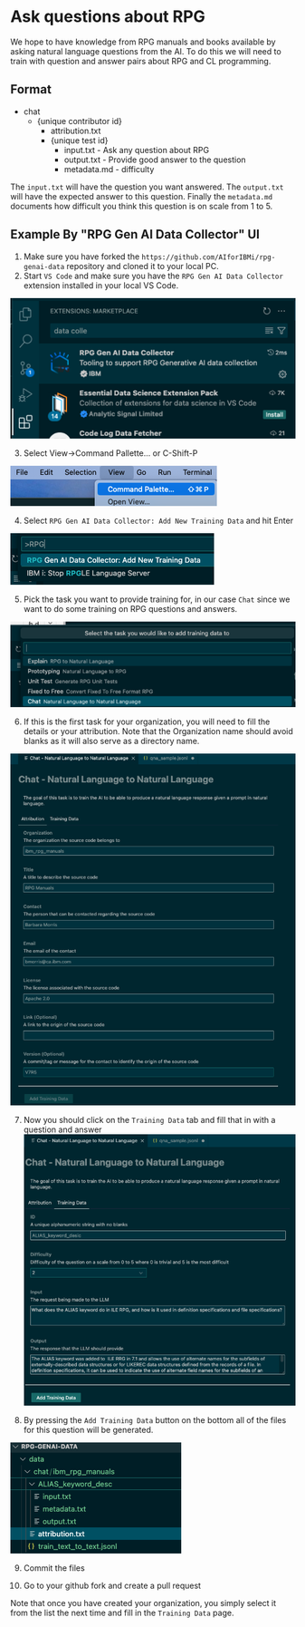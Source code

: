 # Ask questions about RPG

We hope to have knowledge from RPG manuals and books available by asking natural language questions from the AI.
To do this we will need to train with question and answer pairs about RPG and CL programming.

## Format

* chat
  * {unique contributor id}
    * attribution.txt
    * {unique test id}
      * input.txt - Ask any question about RPG
      * output.txt - Provide good answer to the question
      * metadata.md - difficulty

The `input.txt` will have the question you want answered.
The `output.txt` will have the expected answer to this question.
Finally the `metadata.md` documents how difficult you think this question is on scale from 1 to 5.

## Example By "RPG Gen AI Data Collector" UI

1. Make sure you have forked the `https://github.com/AIforIBMi/rpg-genai-data` repository and cloned it to your local PC.
2. Start `VS Code` and make sure you have the `RPG Gen AI Data Collector` extension installed in your local VS Code.

![Install RPG Gen AI Data Collector VS Code extension](../../media/vs_extension.png)

3. Select View->Command Pallette... or C-Shift-P

![Command Pallette](../../media/vs_cmd_pallette.png)

4. Select `RPG Gen AI Data Collector: Add New Training Data` and hit Enter

![RPG Gen AI Data Collector: Add New Training Data](../../media/vs_rpg_data_cmd.png)

5. Pick the task you want to provide training for, in our case `Chat` since we want to do some training on RPG questions and answers.

![task type](../../media/vs_task_type.png)

6. If this is the first task for your organization, you will need to fill the details or your attribution.  Note that the Organization name should avoid blanks as it will also serve as a directory name.  

![attribution page](../../media/dc_attribution.png)

7. Now you should click on the `Training Data` tab and fill that in with a question and answer
![question on alias](../../media/dc_chat_alias.png)

8. By pressing the `Add Training Data` button on the bottom all of the files for this question will be generated.

![generated files](../../media/dc_generated.png)

9. Commit the files

10. Go to your github fork and create a pull request

Note that once you have created your organization, you simply select it from the list the next time and fill in the `Training Data` page.
